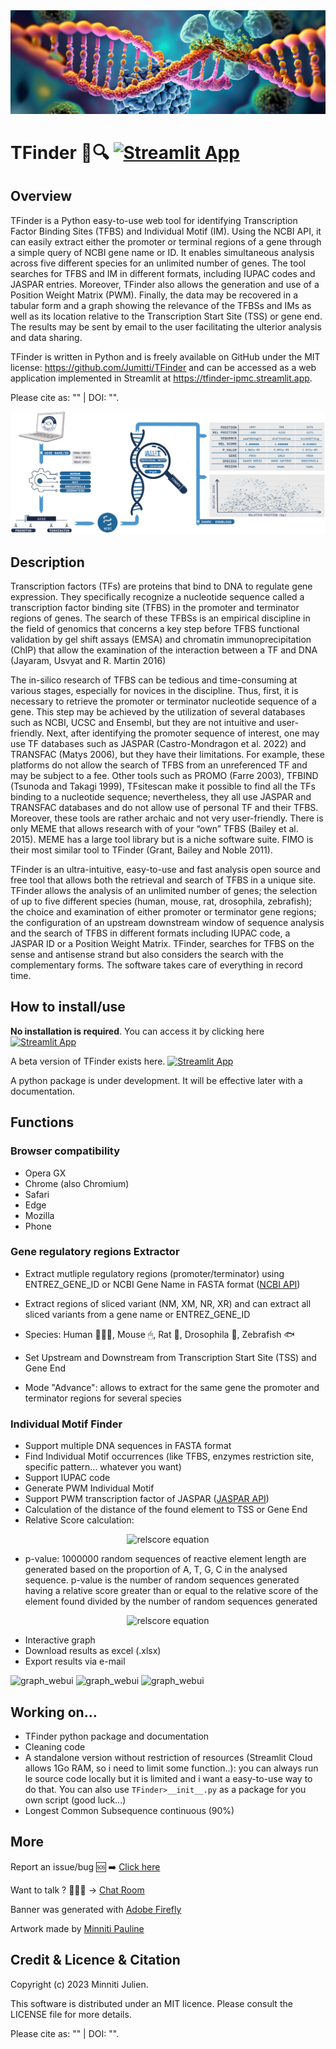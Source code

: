 <picture>
    <img
        src="./img/banners_TFinder.jpg">
</picture>

# TFinder 🧬🔍 [![Streamlit App](https://static.streamlit.io/badges/streamlit_badge_black_white.svg)](https://tfinder-ipmc.streamlit.app/)

## Overview

TFinder is a Python easy-to-use web tool for identifying Transcription Factor Binding Sites (TFBS) and Individual Motif (IM). Using the NCBI API, it can easily extract either the promoter or terminal regions of a gene through a simple query of NCBI gene name or ID. It enables simultaneous analysis across five different species for an unlimited number of genes. The tool searches for TFBS and IM in different formats, including IUPAC codes and JASPAR entries. Moreover, TFinder also allows the generation and use of a Position Weight Matrix (PWM). Finally, the data may be recovered in a tabular form and a graph showing the relevance of the TFBSs and IMs as well as its location relative to the Transcription Start Site (TSS) or gene end. The results may be sent by email to the user facilitating the ulterior analysis and data sharing.

TFinder is written in Python and is freely available on GitHub under the MIT license: https://github.com/Jumitti/TFinder and can be accessed as a web application implemented in Streamlit at https://tfinder-ipmc.streamlit.app.

Please cite as: "" | DOI: "".

<picture>
    <img
        src="./img/tfinder_schema.png">
</picture>

## Description
Transcription factors (TFs) are proteins that bind to DNA to regulate gene expression. They specifically recognize a nucleotide sequence called a transcription factor binding site (TFBS) in the promoter and terminator regions of genes. The search of these TFBSs is an empirical discipline in the field of genomics that concerns a key step before TFBS functional validation by gel shift assays (EMSA) and chromatin immunoprecipitation (ChIP) that allow the examination of the interaction between a TF and DNA (Jayaram, Usvyat and R. Martin 2016)


The in-silico research of TFBS can be tedious and time-consuming at various stages, especially for novices in the discipline. Thus, first, it is necessary to retrieve the promoter or terminator nucleotide sequence of a gene. This step may be achieved by the utilization of several databases such as NCBI, UCSC and Ensembl, but they are not intuitive and user-friendly. Next, after identifying the promoter sequence of interest, one may use TF databases such as JASPAR (Castro-Mondragon et al. 2022) and TRANSFAC (Matys 2006), but they have their limitations. For example, these platforms do not allow the search of TFBS from an unreferenced TF and may be subject to a fee. Other tools such as PROMO (Farre 2003), TFBIND (Tsunoda and Takagi 1999), TFsitescan make it possible to find all the TFs binding to a nucleotide sequence; nevertheless, they all use JASPAR and TRANSFAC databases and do not allow use of personal TF and their TFBS. Moreover, these tools are rather archaic and not very user-friendly. There is only MEME that allows research with of your “own” TFBS (Bailey et al. 2015). MEME has a large tool library but is a niche software suite. FIMO is their most similar tool to TFinder (Grant, Bailey and Noble 2011).

TFinder is an ultra-intuitive, easy-to-use and fast analysis open source and free tool that allows both the retrieval and search of TFBS in a unique site. TFinder allows the analysis of an unlimited number of genes; the selection of up to five different species (human, mouse, rat, drosophila, zebrafish); the choice and examination of either promoter or terminator gene regions; the configuration of an upstream downstream window of sequence analysis and the search of TFBS in different formats including IUPAC code, a JASPAR ID or a Position Weight Matrix. TFinder, searches for TFBS on the sense and antisense strand but also considers the search with the complementary forms. The software takes care of everything in record time.

## How to install/use

**No installation is required**. You can access it by clicking here [![Streamlit App](https://static.streamlit.io/badges/streamlit_badge_black_white.svg)](https://tfinder-ipmc.streamlit.app/)

A beta version of TFinder exists here. [![Streamlit App](https://static.streamlit.io/badges/streamlit_badge_black_white.svg)](https://tfinder-jti99236fxoncgfqnhrcrw.streamlit.app/)

A python package is under development. It will be effective later with a documentation.

## Functions

### Browser compatibility

- Opera GX
- Chrome (also Chromium)
- Safari
- Edge
- Mozilla
- Phone

### Gene regulatory regions Extractor
- Extract mutliple regulatory regions (promoter/terminator) using ENTREZ_GENE_ID or NCBI Gene Name in FASTA format ([NCBI API](https://www.ncbi.nlm.nih.gov/home/develop/api/))
- Extract regions of sliced variant (NM, XM, NR, XR) and can extract all sliced variants from a gene name or ENTREZ_GENE_ID
- Species: Human 🙋🏼‍♂️, Mouse 🖱, Rat 🐀, Drosophila 🦟, Zebrafish 🐟
- Set Upstream and Downstream from Transcription Start Site (TSS) and Gene End


- Mode "Advance": allows to extract for the same gene the promoter and terminator regions for several species

### Individual Motif Finder
- Support multiple DNA sequences in FASTA format
- Find Individual Motif occurrences (like TFBS, enzymes restriction site, specific pattern... whatever you want)
- Support IUPAC code
- Generate PWM Individual Motif
- Support PWM transcription factor of JASPAR ([JASPAR API](https://jaspar.genereg.net/api/v1/docs/))
- Calculation of the distance of the found element to TSS or Gene End
- Relative Score calculation:
<p align="center">
  <img src="https://latex.codecogs.com/svg.image?{\color{red}\text{Relative&space;Score}=\frac{\text{Score&space;of&space;the&space;element&space;found}-\text{Minimum&space;score&space;of&space;the&space;reference&space;matrix}}{\text{Maximum&space;score&space;of&space;the&space;reference&space;matrix}-\text{Minimum&space;score&space;of&space;the&space;reference&space;matrix}}}" alt="relscore equation">
</p>

- p-value: 1000000 random sequences of reactive element length are generated based on the proportion of A, T, G, C in the analysed sequence. p-value is the number of random sequences generated having a relative score greater than or equal to the relative score of the element found divided by the number of random sequences generated
<p align="center">
  <img src="https://latex.codecogs.com/svg.image?{\color{red}\text{p-value}=\frac{\text{Nb&space;Relative&space;Score&space;random&space;kmer}\geq\text{Relative&space;Score&space;element&space;found}}{\text{Nb&space;random&space;kmer}}}" alt="relscore equation">
</p>

- Interactive graph
- Download results as excel (.xlsx)
- Export results via e-mail


![graph_webui](https://raw.githubusercontent.com/Jumitti/TFinder/main/img/promtermoriginal.png)
![graph_webui](https://raw.githubusercontent.com/Jumitti/TFinder/main/img/bsfMS.png)
![graph_webui](https://raw.githubusercontent.com/Jumitti/TFinder/main/img/Graph%20WebUI.png)

## Working on...

- TFinder python package and documentation
- Cleaning code
- A standalone version without restriction of resources (Streamlit Cloud allows 1Go RAM, so i need to limit some function..): you can always run le source code locally but it is limited and i want a easy-to-use way to do that. You can also use `TFinder>__init__.py` as a package for you own script (good luck...)
- Longest Common Subsequence continuous (90%)

## More

Report an issue/bug 🆘 ➡️ [Click here](https://github.com/Jumitti/TFinder/issues/new/choose)

Want to talk ? 🙋🏼‍♂️ -> [Chat Room](https://github.com/Jumitti/TFinder/discussions)

Banner was generated with [Adobe Firefly](https://firefly.adobe.com/inspire/images)

Artwork made by [Minniti Pauline](https://minnitidesign.fr/)

## Credit & Licence & Citation

Copyright (c) 2023 Minniti Julien.

This software is distributed under an MIT licence. Please consult the LICENSE file for more details.

Please cite as: "" | DOI: "".

